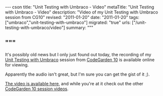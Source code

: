 --- cson
title: "Unit Testing with Umbraco - Video"
metaTitle: "Unit Testing with Umbraco - Video"
description: "Video of my Unit Testing with Umbraco session from CG10"
revised: "2011-01-20"
date: "2011-01-20"
tags: ["umbraco","unit-testing-with-umbraco"]
migrated: "true"
urls: ["/unit-testing-with-umbraco/video"]
summary: """

"""
---
It's possibly old news but I only just found out today, the recording of my [Unit Testing with Umbraco][1] session from [CodeGarden 10][2] is available online for viewing.

Apparently the audio isn't great, but I'm sure you can get the gist of it ;).

[The video is available here][3], and while you're at it check out the other [CodeGarden 10 session videos][4].


  [1]: http://www.aaron-powell.com/unit-testing-with-umbraco
  [2]: http://www.aaron-powell.com/codegarden-10
  [3]: http://stream.umbraco.org/video/726639/aaron-powell-unit-testing
  [4]: http://stream.umbraco.org/channel/634925/codegarden-2010
